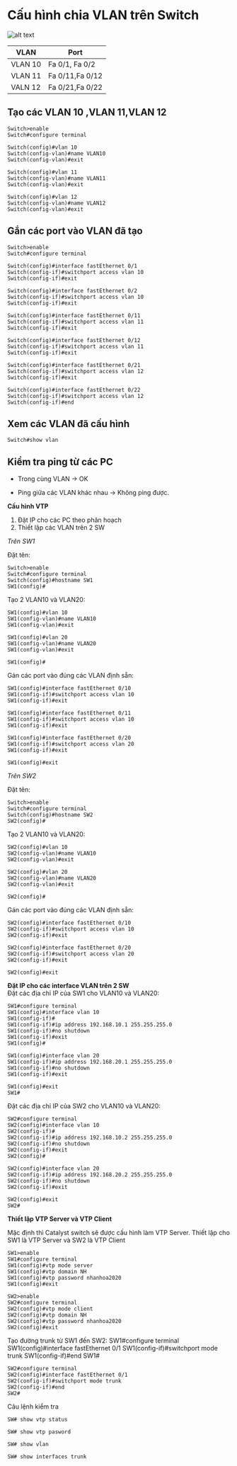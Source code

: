 # Cấu hình chia VLAN trên Switch

![alt text](<../images/lab vlan.png>)

| VLAN| Port|
|---|---|
|VLAN 10| Fa 0/1, Fa 0/2|
|VLAN 11| Fa 0/11,Fa 0/12|
|VALN 12| Fa 0/21,Fa 0/22|

## Tạo các VLAN 10 ,VLAN 11,VLAN 12
```
Switch>enable
Switch#configure terminal

Switch(config)#vlan 10
Switch(config-vlan)#name VLAN10
Switch(config-vlan)#exit

Switch(config)#vlan 11
Switch(config-vlan)#name VLAN11
Switch(config-vlan)#exit

Switch(config)#vlan 12
Switch(config-vlan)#name VLAN12
Switch(config-vlan)#exit
```
## Gắn các port vào VLAN đã tạo 

```
Switch>enable
Switch#configure terminal

Switch(config)#interface fastEthernet 0/1
Switch(config-if)#switchport access vlan 10
Switch(config-if)#exit

Switch(config)#interface fastEthernet 0/2
Switch(config-if)#switchport access vlan 10
Switch(config-if)#exit

Switch(config)#interface fastEthernet 0/11
Switch(config-if)#switchport access vlan 11
Switch(config-if)#exit

Switch(config)#interface fastEthernet 0/12
Switch(config-if)#switchport access vlan 11
Switch(config-if)#exit

Switch(config)#interface fastEthernet 0/21
Switch(config-if)#switchport access vlan 12
Switch(config-if)#exit

Switch(config)#interface fastEthernet 0/22
Switch(config-if)#switchport access vlan 12
Switch(config-if)#end
```
## Xem các VLAN đã cấu hình
```
Switch#show vlan
```

## Kiểm tra ping từ các PC
- Trong cùng VLAN -> OK

- Ping giữa các VLAN khác nhau -> Không ping được.

__Cấu hình VTP__
1. Đặt IP cho các PC theo phân hoạch
2. Thiết lập các VLAN trên 2 SW

_Trên SW1_

Đặt tên:

    Switch>enable 
    Switch#configure terminal 
    Switch(config)#hostname SW1
    SW1(config)#

Tạo 2 VLAN10 và VLAN20:

    SW1(config)#vlan 10
    SW1(config-vlan)#name VLAN10
    SW1(config-vlan)#exit

    SW1(config)#vlan 20
    SW1(config-vlan)#name VLAN20
    SW1(config-vlan)#exit

    SW1(config)#

Gán các port vào đúng các VLAN định sẵn:

    SW1(config)#interface fastEthernet 0/10
    SW1(config-if)#switchport access vlan 10
    SW1(config-if)#exit

    SW1(config)#interface fastEthernet 0/11
    SW1(config-if)#switchport access vlan 10
    SW1(config-if)#exit

    SW1(config)#interface fastEthernet 0/20
    SW1(config-if)#switchport access vlan 20
    SW1(config-if)#exit

    SW1(config)#exit

_Trên SW2_

Đặt tên:

    Switch>enable 
    Switch#configure terminal 
    Switch(config)#hostname SW2
    SW2(config)#

Tạo 2 VLAN10 và VLAN20:

    SW2(config)#vlan 10
    SW2(config-vlan)#name VLAN10
    SW2(config-vlan)#exit

    SW2(config)#vlan 20
    SW2(config-vlan)#name VLAN20
    SW2(config-vlan)#exit

    SW2(config)#

Gán các port vào đúng các VLAN định sẵn:

    SW2(config)#interface fastEthernet 0/10
    SW2(config-if)#switchport access vlan 10
    SW2(config-if)#exit

    SW2(config)#interface fastEthernet 0/20
    SW2(config-if)#switchport access vlan 20
    SW2(config-if)#exit

    SW2(config)#exit

__Đặt IP cho các interface VLAN trên 2 SW__  
Đặt các địa chỉ IP của SW1 cho VLAN10 và VLAN20:

    SW1#configure terminal 
    SW1(config)#interface vlan 10
    SW1(config-if)#
    SW1(config-if)#ip address 192.168.10.1 255.255.255.0
    SW1(config-if)#no shutdown
    SW1(config-if)#exit
    SW1(config)#

    SW1(config)#interface vlan 20
    SW1(config-if)#ip address 192.168.20.1 255.255.255.0
    SW1(config-if)#no shutdown 
    SW1(config-if)#exit 

    SW1(config)#exit
    SW1#

Đặt các địa chỉ IP của SW2 cho VLAN10 và VLAN20:

    SW2#configure terminal 
    SW2(config)#interface vlan 10
    SW2(config-if)#
    SW2(config-if)#ip address 192.168.10.2 255.255.255.0
    SW2(config-if)#no shutdown
    SW2(config-if)#exit
    SW2(config)#

    SW2(config)#interface vlan 20
    SW2(config-if)#ip address 192.168.20.2 255.255.255.0
    SW2(config-if)#no shutdown 
    SW2(config-if)#exit 

    SW2(config)#exit
    SW2#

__Thiết lập VTP Server và VTP Client__

Mặc định thì Catalyst switch sẽ được cấu hình làm VTP Server. Thiết lập cho SW1 là VTP Server và SW2 là VTP Client

    SW1>enable 
    SW1#configure terminal 
    SW1(config)#vtp mode server
    SW1(config)#vtp domain NH
    SW1(config)#vtp password nhanhoa2020
    SW1(config)#exit

    SW2>enable 
    SW2#configure terminal 
    SW2(config)#vtp mode client
    SW2(config)#vtp domain NH
    SW2(config)#vtp password nhanhoa2020
    SW2(config)#exit

Tạo đường trunk từ SW1 đến SW2:
    SW1#configure terminal 
    SW1(config)#interface fastEthernet 0/1
    SW1(config-if)#switchport mode trunk 
    SW1(config-if)#end
    SW1#

    SW2#configure terminal 
    SW2(config)#interface fastEthernet 0/1
    SW2(config-if)#switchport mode trunk 
    SW2(config-if)#end
    SW2#

Câu lệnh kiểm tra

    SW# show vtp status

    SW# show vtp pasword

    SW# show vlan

    SW# show interfaces trunk 
